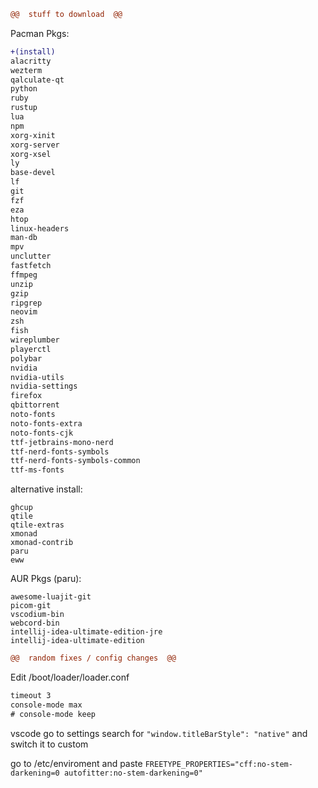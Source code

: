 ```diff 
@@  stuff to download  @@
```

Pacman Pkgs:
```diff
+(install)
alacritty
wezterm
qalculate-qt
python
ruby
rustup
lua
npm
xorg-xinit
xorg-server
xorg-xsel
ly
base-devel
lf
git
fzf
eza
htop
linux-headers
man-db
mpv
unclutter
fastfetch
ffmpeg
unzip
gzip
ripgrep
neovim
zsh
fish
wireplumber
playerctl
polybar
nvidia
nvidia-utils
nvidia-settings
firefox
qbittorrent
noto-fonts
noto-fonts-extra
noto-fonts-cjk
ttf-jetbrains-mono-nerd
ttf-nerd-fonts-symbols
ttf-nerd-fonts-symbols-common
ttf-ms-fonts
```
alternative install:
```
ghcup
qtile
qtile-extras
xmonad
xmonad-contrib
paru
eww
```

AUR Pkgs (paru):
```
awesome-luajit-git
picom-git
vscodium-bin
webcord-bin
intellij-idea-ultimate-edition-jre
intellij-idea-ultimate-edition
```

```diff 
@@  random fixes / config changes  @@
```
Edit /boot/loader/loader.conf
```diff
timeout 3
console-mode max
# console-mode keep
```
vscode go to settings search for ```"window.titleBarStyle": "native"``` and switch it to custom

go to /etc/enviroment and paste ```FREETYPE_PROPERTIES="cff:no-stem-darkening=0 autofitter:no-stem-darkening=0"```


